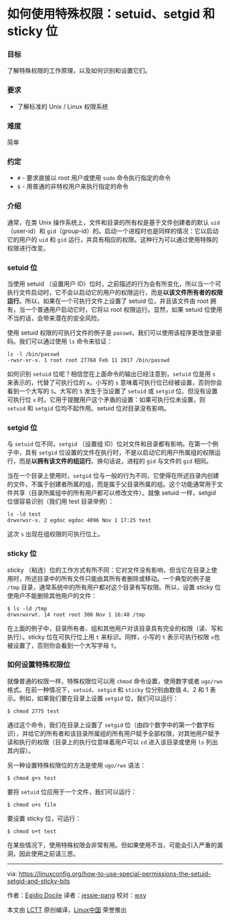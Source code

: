 如何使用特殊权限：setuid、setgid 和 sticky 位
======

### 目标

了解特殊权限的工作原理，以及如何识别和设置它们。

### 要求

* 了解标准的 Unix / Linux 权限系统

### 难度

简单

### 约定

  * `#` - 要求直接以 root 用户或使用 `sudo` 命令执行指定的命令
  * `$` - 用普通的非特权用户来执行指定的命令

### 介绍

通常，在类 Unix 操作系统上，文件和目录的所有权是基于文件创建者的默认 `uid`（user-id）和 `gid`（group-id）的。启动一个进程时也是同样的情况：它以启动它的用户的 `uid` 和 `gid` 运行，并具有相应的权限。这种行为可以通过使用特殊的权限进行改变。

### setuid 位

当使用 setuid （设置用户 ID）位时，之前描述的行为会有所变化，所以当一个可执行文件启动时，它不会以启动它的用户的权限运行，而是**以该文件所有者的权限运行**。所以，如果在一个可执行文件上设置了 setuid 位，并且该文件由 root 拥有，当一个普通用户启动它时，它将以 root 权限运行。显然，如果 setuid 位使用不当的话，会带来潜在的安全风险。

使用 setuid 权限的可执行文件的例子是 `passwd`，我们可以使用该程序更改登录密码。我们可以通过使用 `ls` 命令来验证：

```
ls -l /bin/passwd
-rwsr-xr-x. 1 root root 27768 Feb 11 2017 /bin/passwd
```

如何识别 `setuid` 位呢？相信您在上面命令的输出已经注意到，`setuid` 位是用 `s` 来表示的，代替了可执行位的 `x`。小写的 `s` 意味着可执行位已经被设置，否则你会看到一个大写的 `S`。大写的 `S` 发生于当设置了 `setuid` 或 `setgid` 位、但没有设置可执行位 `x` 时。它用于提醒用户这个矛盾的设置：如果可执行位未设置，则 `setuid` 和 `setgid` 位均不起作用。setuid 位对目录没有影响。

### setgid 位

与 `setuid` 位不同，`setgid` （设置组 ID）位对文件和目录都有影响。在第一个例子中，具有 `setgid` 位设置的文件在执行时，不是以启动它的用户所属组的权限运行，而是**以拥有该文件的组运行**。换句话说，进程的 `gid` 与文件的 `gid` 相同。

当在一个目录上使用时，`setgid` 位与一般的行为不同，它使得在所述目录内创建的文件，不属于创建者所属的组，而是属于父目录所属的组。这个功能通常用于文件共享（目录所属组中的所有用户都可以修改文件）。就像 setuid 一样，setgid 位很容易识别（我们用 test 目录举例）：

```
ls -ld test
drwxrwsr-x. 2 egdoc egdoc 4096 Nov 1 17:25 test
```

这次 `s` 出现在组权限的可执行位上。

### sticky 位

sticky （粘连）位的工作方式有所不同：它对文件没有影响，但当它在目录上使用时，所述目录中的所有文件只能由其所有者删除或移动。一个典型的例子是 `/tmp` 目录，通常系统中的所有用户都对这个目录有写权限。所以，设置 sticky 位使用户不能删除其他用户的文件：

```
$ ls -ld /tmp
drwxrwxrwt. 14 root root 300 Nov 1 16:48 /tmp
```

在上面的例子中，目录所有者、组和其他用户对该目录具有完全的权限（读、写和执行）。sticky 位在可执行位上用 `t` 来标识。同样，小写的 `t` 表示可执行权限 `x`也被设置了，否则你会看到一个大写字母 `T`。

### 如何设置特殊权限位

就像普通的权限一样，特殊权限位可以用 `chmod` 命令设置，使用数字或者 `ugo/rwx` 格式。在前一种情况下，`setuid`、`setgid` 和 `sticky` 位分别由数值 4、2 和 1 表示。例如，如果我们要在目录上设置 `setgid` 位，我们可以运行：

```
$ chmod 2775 test
```

通过这个命令，我们在目录上设置了 `setgid` 位（由四个数字中的第一个数字标识），并给它的所有者和该目录所属组的所有用户赋予全部权限，对其他用户赋予读和执行的权限（目录上的执行位意味着用户可以 `cd` 进入该目录或使用 `ls` 列出其内容）。

另一种设置特殊权限位的方法是使用 `ugo/rwx` 语法：

```
$ chmod g+s test
```

要将 `setuid` 位应用于一个文件，我们可以运行：

```
$ chmod u+s file
```

要设置 sticky 位，可运行：

```
$ chmod o+t test
```

在某些情况下，使用特殊权限会非常有用。但如果使用不当，可能会引入严重的漏洞，因此使用之前请三思。

--------------------------------------------------------------------------------

via: https://linuxconfig.org/how-to-use-special-permissions-the-setuid-setgid-and-sticky-bits

作者：[Egidio Docile][a]
译者：[jessie-pang](https://github.com/jessie-pang)
校对：[wxy](https://github.com/wxy)

本文由 [LCTT](https://github.com/LCTT/TranslateProject) 原创编译，[Linux中国](https://linux.cn/) 荣誉推出

[a]:https://linuxconfig.org